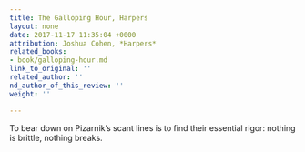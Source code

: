 ```yaml
---
title: The Galloping Hour, Harpers
layout: none
date: 2017-11-17 11:35:04 +0000
attribution: Joshua Cohen, *Harpers*
related_books:
- book/galloping-hour.md
link_to_original: ''
related_author: ''
nd_author_of_this_review: ''
weight: ''

---
```

To bear down on Pizarnik’s scant lines is to find their essential rigor: nothing is brittle, nothing breaks.